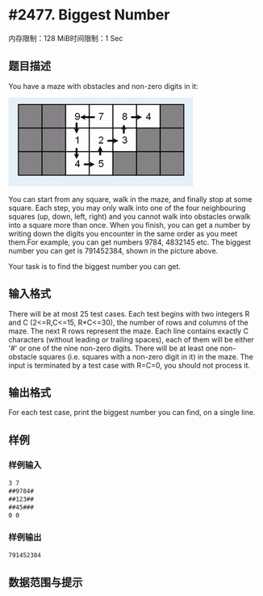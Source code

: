 # #2477. Biggest Number

内存限制：128 MiB时间限制：1 Sec

## 题目描述

You have a maze with obstacles and non-zero digits in it:

![](upload/201109/aa.jpg)

 

You can start from any square, walk in the maze, and finally stop at some square. Each step, you may only walk into one of the four neighbouring squares (up, down, left, right) and you cannot walk into obstacles orwalk into a square more than once. When you finish, you can get a number by writing down the digits you encounter in the same order as you meet them.For example, you can get numbers 9784, 4832145 etc. The biggest number you can get is 791452384, shown in the picture above.

 

Your task is to find the biggest number you can get.

 

## 输入格式

There will be at most 25 test cases. Each test begins with two integers R and C (2<=R,C<=15, R*C<=30), the number of rows and columns of the maze. The next R rows represent the maze. Each line contains exactly C characters (without leading or trailing spaces), each of them will be either '#' or one of the nine non-zero digits. There will be at least one non-obstacle squares (i.e. squares with a non-zero digit in it) in the maze. The input is terminated by a test case with R=C=0, you should not process it.

 

## 输出格式

For each test case, print the biggest number you can find, on a single line.

## 样例

### 样例输入

    
    3 7
    ##9784#
    ##123##
    ##45###
    0 0
    
    

### 样例输出

    
    791452384
    

## 数据范围与提示
